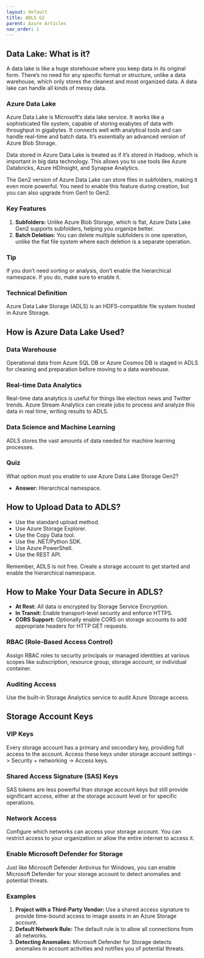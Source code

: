 ```yaml
---
layout: default
title: ADLS G2
parent: Azure Articles
nav_order: 1
---
```


## Data Lake: What is it?

A data lake is like a huge storehouse where you keep data in its original form. There’s no need for any specific format or structure, unlike a data warehouse, which only stores the cleanest and most organized data. A data lake can handle all kinds of messy data.

### Azure Data Lake

Azure Data Lake is Microsoft’s data lake service. It works like a sophisticated file system, capable of storing exabytes of data with throughput in gigabytes. It connects well with analytical tools and can handle real-time and batch data. It’s essentially an advanced version of Azure Blob Storage.

Data stored in Azure Data Lake is treated as if it’s stored in Hadoop, which is important in big data technology. This allows you to use tools like Azure Databricks, Azure HDInsight, and Synapse Analytics.

The Gen2 version of Azure Data Lake can store files in subfolders, making it even more powerful. You need to enable this feature during creation, but you can also upgrade from Gen1 to Gen2.

### Key Features

1. **Subfolders:** Unlike Azure Blob Storage, which is flat, Azure Data Lake Gen2 supports subfolders, helping you organize better.
2. **Batch Deletion:** You can delete multiple subfolders in one operation, unlike the flat file system where each deletion is a separate operation.

### Tip

If you don’t need sorting or analysis, don’t enable the hierarchical namespace. If you do, make sure to enable it.

### Technical Definition

Azure Data Lake Storage (ADLS) is an HDFS-compatible file system hosted in Azure Storage.

## How is Azure Data Lake Used?

### Data Warehouse

Operational data from Azure SQL DB or Azure Cosmos DB is staged in ADLS for cleaning and preparation before moving to a data warehouse.

### Real-time Data Analytics

Real-time data analytics is useful for things like election news and Twitter trends. Azure Stream Analytics can create jobs to process and analyze this data in real time, writing results to ADLS.

### Data Science and Machine Learning

ADLS stores the vast amounts of data needed for machine learning processes.

### Quiz

What option must you enable to use Azure Data Lake Storage Gen2?
- **Answer:** Hierarchical namespace.

## How to Upload Data to ADLS?

- Use the standard upload method.
- Use Azure Storage Explorer.
- Use the Copy Data tool.
- Use the .NET/Python SDK.
- Use Azure PowerShell.
- Use the REST API.

Remember, ADLS is not free. Create a storage account to get started and enable the hierarchical namespace.

## How to Make Your Data Secure in ADLS?

- **At Rest:** All data is encrypted by Storage Service Encryption.
- **In Transit:** Enable transport-level security and enforce HTTPS.
- **CORS Support:** Optionally enable CORS on storage accounts to add appropriate headers for HTTP GET requests.

### RBAC (Role-Based Access Control)

Assign RBAC roles to security principals or managed identities at various scopes like subscription, resource group, storage account, or individual container.

### Auditing Access

Use the built-in Storage Analytics service to audit Azure Storage access.

## Storage Account Keys

### VIP Keys

Every storage account has a primary and secondary key, providing full access to the account. Access these keys under storage account settings -> Security + networking -> Access keys.

### Shared Access Signature (SAS) Keys

SAS tokens are less powerful than storage account keys but still provide significant access, either at the storage account level or for specific operations.

### Network Access

Configure which networks can access your storage account. You can restrict access to your organization or allow the entire internet to access it.

### Enable Microsoft Defender for Storage

Just like Microsoft Defender Antivirus for Windows, you can enable Microsoft Defender for your storage account to detect anomalies and potential threats.

### Examples

1. **Project with a Third-Party Vendor:** Use a shared access signature to provide time-bound access to image assets in an Azure Storage account.
2. **Default Network Rule:** The default rule is to allow all connections from all networks.
3. **Detecting Anomalies:** Microsoft Defender for Storage detects anomalies in account activities and notifies you of potential threats.